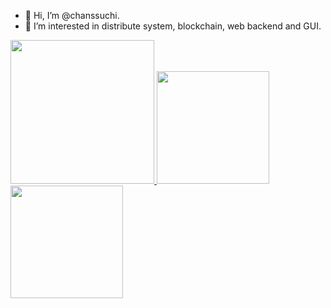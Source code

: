 - 👋 Hi, I’m @chanssuchi.
- 👀 I’m interested in distribute system, blockchain, web backend and GUI.

<a href="/">
  <img height="230em" src="https://github-profile-summary-cards.vercel.app/api/cards/profile-details?username=chanssuchi&theme=github">
  <img height="180em" src="https://github-readme-stats.vercel.app/api?username=chanssuchi&show_icons=true&include_all_commits=true&count_private=true"/>
  <img height="180em" src="https://github-readme-stats.vercel.app/api/top-langs?username=chanssuchi&layout=compact&langs_count=8"/>
</a>
